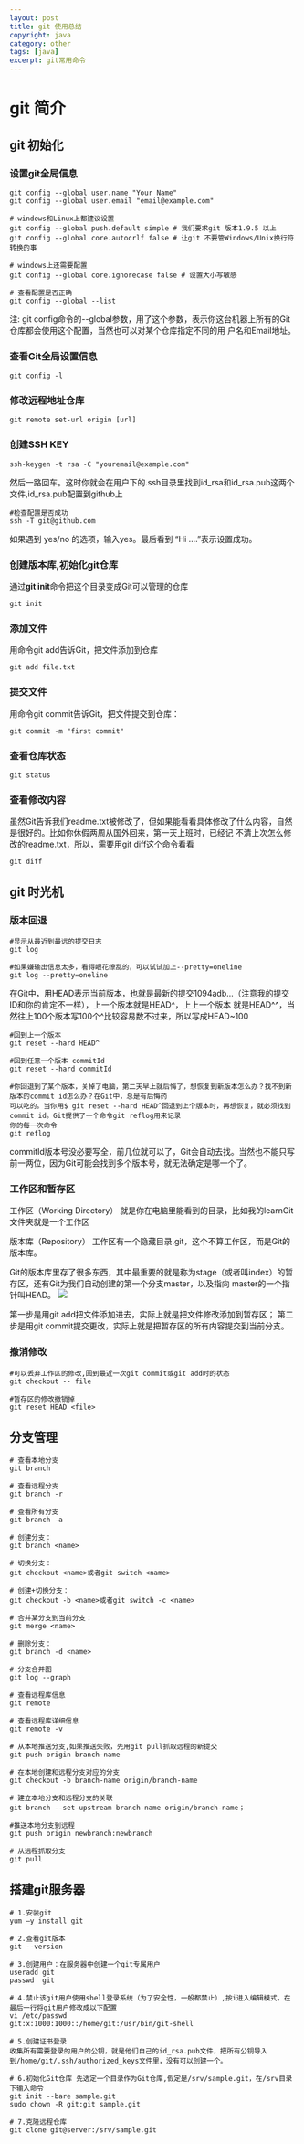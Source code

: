 ```yaml
---
layout: post
title: git 使用总结
copyright: java
category: other
tags: [java]
excerpt: git常用命令
---
```


git 简介
====

## git 初始化
### 设置git全局信息
```
git config --global user.name "Your Name"
git config --global user.email "email@example.com"

# windows和Linux上都建议设置
git config --global push.default simple # 我们要求git 版本1.9.5 以上
git config --global core.autocrlf false # 让git 不要管Windows/Unix换行符转换的事

# windows上还需要配置
git config --global core.ignorecase false # 设置大小写敏感

# 查看配置是否正确
git config --global --list
```
注: git config命令的--global参数，用了这个参数，表示你这台机器上所有的Git仓库都会使用这个配置，当然也可以对某个仓库指定不同的用
户名和Email地址。

### 查看Git全局设置信息
```
git config -l
```
### 修改远程地址仓库
```
git remote set-url origin [url]
```

### 创建SSH KEY
```
ssh-keygen -t rsa -C "youremail@example.com"
```
然后一路回车。这时你就会在用户下的.ssh目录里找到id_rsa和id_rsa.pub这两个文件,id_rsa.pub配置到github上
```
#检查配置是否成功 
ssh -T git@github.com
```
如果遇到 yes/no 的选项，输入yes。最后看到 “Hi ....”表示设置成功。

### 创建版本库,初始化git仓库
通过**git init**命令把这个目录变成Git可以管理的仓库
```
git init
```
### 添加文件
用命令git add告诉Git，把文件添加到仓库
```
git add file.txt
```
### 提交文件
用命令git commit告诉Git，把文件提交到仓库：
```
git commit -m "first commit"
```
### 查看仓库状态
```
git status
```
### 查看修改内容
虽然Git告诉我们readme.txt被修改了，但如果能看看具体修改了什么内容，自然是很好的。比如你休假两周从国外回来，第一天上班时，已经记
不清上次怎么修改的readme.txt，所以，需要用git diff这个命令看看
```
git diff
```


## git 时光机
### 版本回退
```
#显示从最近到最远的提交日志
git log

#如果嫌输出信息太多，看得眼花缭乱的，可以试试加上--pretty=oneline
git log --pretty=oneline
```
在Git中，用HEAD表示当前版本，也就是最新的提交1094adb...（注意我的提交ID和你的肯定不一样），上一个版本就是HEAD^，上上一个版本
就是HEAD^^，当然往上100个版本写100个^比较容易数不过来，所以写成HEAD~100
```
#回到上一个版本
git reset --hard HEAD^

#回到任意一个版本 commitId
git reset --hard commitId

#你回退到了某个版本，关掉了电脑，第二天早上就后悔了，想恢复到新版本怎么办？找不到新版本的commit id怎么办？在Git中，总是有后悔药
可以吃的。当你用$ git reset --hard HEAD^回退到上个版本时，再想恢复，就必须找到commit id。Git提供了一个命令git reflog用来记录
你的每一次命令
git reflog
```
commitId版本号没必要写全，前几位就可以了，Git会自动去找。当然也不能只写前一两位，因为Git可能会找到多个版本号，就无法确定是哪一个了。
### 工作区和暂存区
工作区（Working Directory）
就是你在电脑里能看到的目录，比如我的learnGit文件夹就是一个工作区

版本库（Repository）
工作区有一个隐藏目录.git，这个不算工作区，而是Git的版本库。

Git的版本库里存了很多东西，其中最重要的就是称为stage（或者叫index）的暂存区，还有Git为我们自动创建的第一个分支master，以及指向
master的一个指针叫HEAD。
![](/assets/images/2019/img/R7H$31U5{C9P~42B{S7AE$O.png)

第一步是用git add把文件添加进去，实际上就是把文件修改添加到暂存区；
第二步是用git commit提交更改，实际上就是把暂存区的所有内容提交到当前分支。

### 撤消修改
```
#可以丢弃工作区的修改,回到最近一次git commit或git add时的状态
git checkout -- file

#暂存区的修改撤销掉
git reset HEAD <file>
```

## 分支管理
```
# 查看本地分支
git branch

# 查看远程分支
git branch -r

# 查看所有分支
git branch -a

# 创建分支：
git branch <name>

# 切换分支：
git checkout <name>或者git switch <name>

# 创建+切换分支：
git checkout -b <name>或者git switch -c <name>

# 合并某分支到当前分支：
git merge <name>

# 删除分支：
git branch -d <name>

# 分支合并图
git log --graph

# 查看远程库信息
git remote

# 查看远程库详细信息
git remote -v

# 从本地推送分支,如果推送失败，先用git pull抓取远程的新提交
git push origin branch-name

# 在本地创建和远程分支对应的分支
git checkout -b branch-name origin/branch-name

# 建立本地分支和远程分支的关联
git branch --set-upstream branch-name origin/branch-name；

#推送本地分支到远程
git push origin newbranch:newbranch

# 从远程抓取分支
git pull
```

## 搭建git服务器
```
# 1.安装git
yum –y install git

# 2.查看git版本
git --version

# 3.创建用户：在服务器中创建一个git专属用户
useradd git
passwd  git 

# 4.禁止该git用户使用shell登录系统（为了安全性，一般都禁止）,按i进入编辑模式，在最后一行将git用户修改成以下配置
vi /etc/passwd
git:x:1000:1000::/home/git:/usr/bin/git-shell

# 5.创建证书登录
收集所有需要登录的用户的公钥，就是他们自己的id_rsa.pub文件，把所有公钥导入到/home/git/.ssh/authorized_keys文件里，没有可以创建一个。

# 6.初始化Git仓库 先选定一个目录作为Git仓库,假定是/srv/sample.git，在/srv目录下输入命令
git init --bare sample.git 
sudo chown -R git:git sample.git

# 7.克隆远程仓库
git clone git@server:/srv/sample.git
```